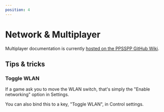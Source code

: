 ```yaml
---
position: 4
---
```

# Network & Multiplayer

Multiplayer documentation is currently [hosted on the PPSSPP GitHub Wiki](https://github.com/hrydgard/ppsspp/wiki/How-to-play-multiplayer-games-with-PPSSPP).

## Tips & tricks

### Toggle WLAN

If a game ask you to move the WLAN switch, that's simply the "Enable networking" option in Settings.

You can also bind this to a key, "Toggle WLAN", in Control settings.
